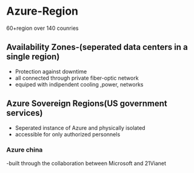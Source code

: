 # Azure-Region
60+region over 140 counries
## Availability Zones-(seperated data centers in a single region)
- Protection against downtime
- all connected through private fiber-optic network
- equiped with indipendent cooling ,power, networks
## Azure Sovereign Regions(US government services)
- Seperated instance  of Azure and physically isolated
- accessible for only authorized personnels
### Azure china
-built through the collaboration between Microsoft and 21Vianet
